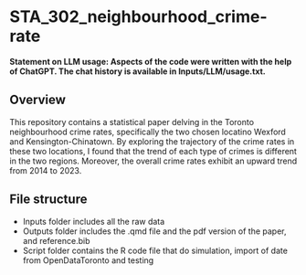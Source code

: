 # STA_302_neighbourhood_crime-rate

**Statement on LLM usage: Aspects of the code were written with the help of ChatGPT. The chat history is available in Inputs/LLM/usage.txt.**

## Overview

This repository contains a statistical paper delving in the Toronto neighbourhood crime rates, specifically the two chosen locatino Wexford and Kensington-Chinatown. By exploring the trajectory of the crime rates in these two locations, I found that the trend of each type of crimes is different in the two regions. Moreover, the overall crime rates exhibit an upward trend from 2014 to 2023.

## File structure

-   Inputs folder includes all the raw data
-   Outputs folder includes the .qmd file and the pdf version of the paper, and reference.bib
-   Script folder contains the R code file that do simulation, import of date from OpenDataToronto and testing
